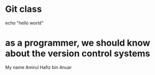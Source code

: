 # Git class

echo "hello world"

<h1>as a programmer, we should know about the version control systems</h1>

My name Amirul Hafiz bin Anuar
